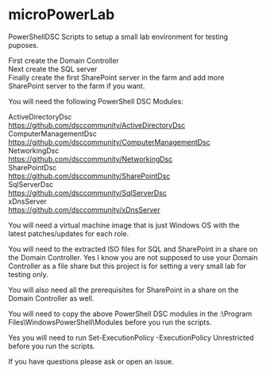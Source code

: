 # microPowerLab
PowerShellDSC Scripts to setup a small lab environment for testing puposes.


First create the Domain Controller<br>
Next create the SQL server<br>
Finally create the first SharePoint server in the farm and add more SharePoint server to the farm if you want.<br>

You will need the following PowerShell DSC Modules:<br>

ActiveDirectoryDsc<br> https://github.com/dsccommunity/ActiveDirectoryDsc<br>
ComputerManagementDsc<br> https://github.com/dsccommunity/ComputerManagementDsc<br>
NetworkingDsc<br> https://github.com/dsccommunity/NetworkingDsc<br>
SharePointDsc<br> https://github.com/dsccommunity/SharePointDsc<br>
SqlServerDsc<br> https://github.com/dsccommunity/SqlServerDsc<br>
xDnsServer<br> https://github.com/dsccommunity/xDnsServer<br>

You will need a virtual machine image that is just Windows OS with the latest patches/updates for each role.<br>

You will need to the extracted ISO files for SQL and SharePoint in a share on the Domain Controller. Yes I know you are not supposed to use your Domain Controller as a file share but this project is for setting a very small lab for testing only.<br>

You will also need all the prerequisites for SharePoint in a share on the Domain Controller as well.

You will need to copy the above PowerShell DSC modules in the :\Program Files\WindowsPowerShell\Modules before you run the scripts.

Yes you will need to run Set-ExecutionPolicy -ExecutionPolicy Unrestricted before you run the scripts.

If you have questions please ask or open an issue.
